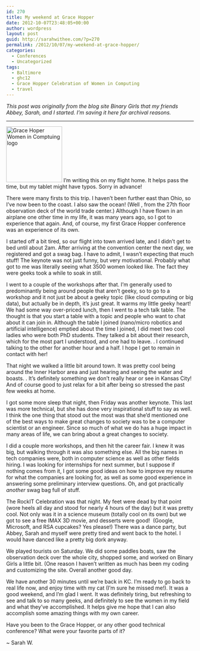 ```yaml
---
id: 270
title: My weekend at Grace Hopper
date: 2012-10-07T23:48:05+00:00
author: wordpress
layout: post
guid: http://sarahwithee.com/?p=270
permalink: /2012/10/07/my-weekend-at-grace-hopper/
categories:
  - Conferences
  - Uncategorized
tags:
  - Baltimore
  - ghc12
  - Grace Hopper Celebration of Women in Computing
  - travel
---
```

_This post was originally from the blog site Binary Girls that my friends Abbey, Sarah, and I started. I’m saving it here for archival reasons._

* * *

<img class="alignright size-full wp-image-279" src="http://sarahwithee.com/wp-content/uploads/GracehopperLogoDark-150x150.jpg" alt="Grace Hoper Women in Comptuing logo" width="150" height="150" /> I&#8217;m writing this on my flight home. It helps pass the time, but my tablet might have typos. Sorry in advance!

There were many firsts to this trip. I haven&#8217;t been further east than Ohio, so I&#8217;ve now been to the coast. I also saw the ocean!<!--more--> (Well , from the 27th floor observation deck of the world trade center.) Although I have flown in an airplane one other time in my life, it was many years ago, so I got to experience that again. And, of course, my first Grace Hopper conference was an experience of its own.

I started off a bit tired, so our flight into town arrived late, and I didn&#8217;t get to bed until about 2am. After arriving at the convention center the next day, we registered and got a swag bag. I have to admit, I wasn&#8217;t expecting that much stuff! The keynote was not just funny, but very motivational. Probably what got to me was literally seeing what 3500 women looked like. The fact they were geeks took a while to soak in still.

I went to a couple of the workshops after that. I&#8217;m generally used to predominantly being around people that aren&#8217;t geeky, so to go to a workshop and it not just be about a geeky topic (like cloud computing or big data), but actually be in depth, it&#8217;s just great. It warms my little geeky heart! We had some way over-priced lunch, then I went to a tech talk table. The thought is that you start a table with a topic and people who want to chat about it can join in. Although the table I joined (nano/micro robotics and artificial intelligence) emptied about the time I joined, I did meet two cool ladies who were both PhD students. They talked a bit about their research, which for the most part I understood, and one had to leave. . I continued talking to the other for another hour and a half. I hope I get to remain in contact with her!

That night we walked a little bit around town. It was pretty cool being around the Inner Harbor area and just hearing and seeing the water and boasts. . It&#8217;s definitely something we don&#8217;t really hear or see in Kansas City! And of course good to just relax for a bit after being so stressed the past few weeks at home.

I got some more sleep that night, then Friday was another keynote. This last was more technical, but she has done very inspirational stuff to say as well. I think the one thing that stood out the most was that she&#8217;d mentioned one of the best ways to make great changes to society was to be a computer scientist or an engineer. Since so much of what we do has a huge impact in many areas of life, we can bring about a great changes to society.

I did a couple more workshops, and then hit the career fair. I knew it was big, but walking through it was also something else. All the big names in tech companies were, both in computer science as well as other fields hiring. I was looking for internships for next summer, but I suppose if nothing comes from it, I got some good ideas on how to improve my resume for what the companies are looking for, as well as some good experience in answering some preliminary interview questions. Oh, and got practically _another_ swag bag full of stuff.

The RockIT Celebration was that night. My feet were dead by that point (wore heels all day and stood for nearly 4 hours of the day) but it was pretty cool. Not only was it in a science museum (totally cool on its own) but we got to see a free IMAX 3D movie, and desserts were good!  (Google, Microsoft, and RSA cupcakes? Yes please!) There was a dance party, but Abbey, Sarah and myself were pretty tired and went back to the hotel. I would have danced like a pretty big dork anyway.

We played tourists on Saturday. We did some paddles boats, saw the observation deck over the whole city, shopped some, and worked on Binary Girls a little bit. (One reason I haven&#8217;t written as much has been my coding and customizing the site. Overall another good day.

We have another 30 minutes until we&#8217;re back in KC. I&#8217;m ready to go back to real life now, and enjoy time with my cat (I&#8217;m sure he missed me!). It was a good weekend, and I&#8217;m glad I went. It was definitely tiring, but refreshing to see and talk to so many geeks, and definitely to see the women in my field and what they&#8217;ve accomplished. It helps give me hope that I can also accomplish some amazing things with my own career.

Have you been to the Grace Hopper, or any other good technical conference? What were your favorite parts of it?

~ Sarah W.